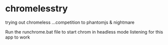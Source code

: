 # chromelesstry
trying out chromeless ...competition to phantomjs &amp; nightmare


Run the runchrome.bat file to start chrom in headless mode listening for this app to work
